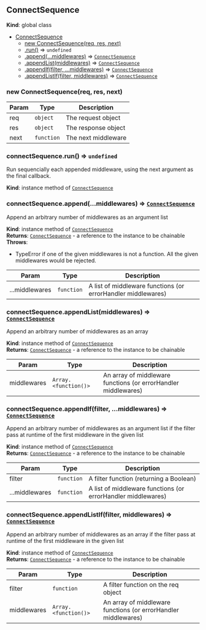 <a name="ConnectSequence"></a>

## ConnectSequence
**Kind**: global class  

* [ConnectSequence](#ConnectSequence)
    * [new ConnectSequence(req, res, next)](#new_ConnectSequence_new)
    * [.run()](#ConnectSequence+run) ⇒ <code>undefined</code>
    * [.append(...middlewares)](#ConnectSequence+append) ⇒ <code>[ConnectSequence](#ConnectSequence)</code>
    * [.appendList(middlewares)](#ConnectSequence+appendList) ⇒ <code>[ConnectSequence](#ConnectSequence)</code>
    * [.appendIf(filter, ...middlewares)](#ConnectSequence+appendIf) ⇒ <code>[ConnectSequence](#ConnectSequence)</code>
    * [.appendListIf(filter, middlewares)](#ConnectSequence+appendListIf) ⇒ <code>[ConnectSequence](#ConnectSequence)</code>

<a name="new_ConnectSequence_new"></a>

### new ConnectSequence(req, res, next)

| Param | Type | Description |
| --- | --- | --- |
| req | <code>object</code> | The request object |
| res | <code>object</code> | The response object |
| next | <code>function</code> | The next middleware |

<a name="ConnectSequence+run"></a>

### connectSequence.run() ⇒ <code>undefined</code>
Run sequencially each appended middleware, using the next argument as the final callback.

**Kind**: instance method of <code>[ConnectSequence](#ConnectSequence)</code>  
<a name="ConnectSequence+append"></a>

### connectSequence.append(...middlewares) ⇒ <code>[ConnectSequence](#ConnectSequence)</code>
Append an arbitrary number of middlewares as an argument list

**Kind**: instance method of <code>[ConnectSequence](#ConnectSequence)</code>  
**Returns**: <code>[ConnectSequence](#ConnectSequence)</code> - a reference to the instance to be chainable  
**Throws**:

- TypeError if one of the given middlewares is not a function. All the given middlewares would be rejected.


| Param | Type | Description |
| --- | --- | --- |
| ...middlewares | <code>function</code> | A list of middleware functions (or errorHandler middlewares) |

<a name="ConnectSequence+appendList"></a>

### connectSequence.appendList(middlewares) ⇒ <code>[ConnectSequence](#ConnectSequence)</code>
Append an arbitrary number of middlewares as an array

**Kind**: instance method of <code>[ConnectSequence](#ConnectSequence)</code>  
**Returns**: <code>[ConnectSequence](#ConnectSequence)</code> - a reference to the instance to be chainable  

| Param | Type | Description |
| --- | --- | --- |
| middlewares | <code>Array.&lt;function()&gt;</code> | An array of middleware functions (or errorHandler middlewares) |

<a name="ConnectSequence+appendIf"></a>

### connectSequence.appendIf(filter, ...middlewares) ⇒ <code>[ConnectSequence](#ConnectSequence)</code>
Append an arbitrary number of middlewares as an argument list if the filter pass at runtime of the first middleware in the given list

**Kind**: instance method of <code>[ConnectSequence](#ConnectSequence)</code>  
**Returns**: <code>[ConnectSequence](#ConnectSequence)</code> - a reference to the instance to be chainable  

| Param | Type | Description |
| --- | --- | --- |
| filter | <code>function</code> | A filter function (returning a Boolean) |
| ...middlewares | <code>function</code> | A list of middleware functions (or errorHandler middlewares) |

<a name="ConnectSequence+appendListIf"></a>

### connectSequence.appendListIf(filter, middlewares) ⇒ <code>[ConnectSequence](#ConnectSequence)</code>
Append an arbitrary number of middlewares as an array if the filter pass at runtime of the first middleware in the given list

**Kind**: instance method of <code>[ConnectSequence](#ConnectSequence)</code>  
**Returns**: <code>[ConnectSequence](#ConnectSequence)</code> - a reference to the instance to be chainable  

| Param | Type | Description |
| --- | --- | --- |
| filter | <code>function</code> | A filter function on the req object |
| middlewares | <code>Array.&lt;function()&gt;</code> | An array of middleware functions (or errorHandler middlewares) |


